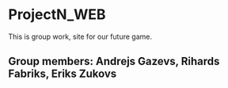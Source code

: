 # ProjectN_WEB
This is group work, site for our future game.
## Group members: Andrejs Gazevs, Rihards Fabriks, Eriks Zukovs
